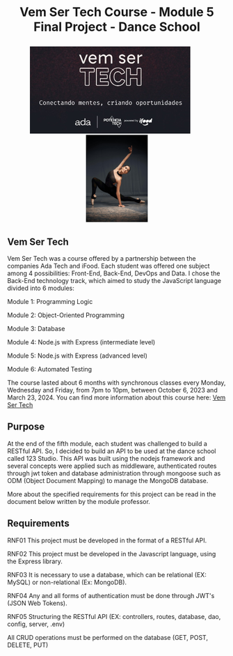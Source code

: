 # <p align="center"> Vem Ser Tech Course - Module 5 Final Project - Dance School </p>

<p align="center">
<img src="images/VemSerTech.jpg"  alt="VemSerTech" height="200px align="left" />
  <span>&nbsp&nbsp&nbsp&nbsp&nbsp&nbsp&nbsp</span>
<img src="images/danceSchool.jpg"  alt="Dance School" height="200px align="right"/>
</p>

## Vem Ser Tech

Vem Ser Tech was a course offered by a partnership between the companies Ada Tech and iFood. Each student was offered one subject among 4 possibilities: Front-End, Back-End, DevOps and Data. I chose the Back-End technology track, which aimed to study the JavaScript language divided into 6 modules:

Module 1: Programming Logic

Module 2: Object-Oriented Programming

Module 3: Database

Module 4: Node.js with Express (intermediate level)

Module 5: Node.js with Express (advanced level)

Module 6: Automated Testing

The course lasted about 6 months with synchronous classes every Monday, Wednesday and Friday, from 7pm to 10pm, between October 6, 2023 and March 23, 2024. You can find more information about this course here: <a href="https://ada.tech/sou-aluno/programas/ifood-vem-ser-tech">Vem Ser Tech</a>

## Purpose 

At the end of the fifth module, each student was challenged to build a RESTful API. So, I decided to build an API to be used at the dance school called 123 Studio. This API was built using the nodejs framework and several concepts were applied such as middleware, authenticated routes through jwt token and database administration through mongoose such as ODM (Object Document Mapping) to manage the MongoDB database.

More about the specified requirements for this project can be read in the document below written by the module professor.

## Requirements

RNF01 This project must be developed in the format of a RESTful API.

RNF02 This project must be developed in the Javascript language, using the
Express library.

RNF03 It is necessary to use a database, which can be relational
(EX: MySQL) or non-relational (Ex: MongoDB).

RNF04 Any and all forms of authentication must be done through JWT's
(JSON Web Tokens).

RNF05 Structuring the RESTful API (EX: controllers, routes, database, dao, config,
server, .env)

All CRUD operations must be performed on the database (GET, POST, DELETE, PUT)
